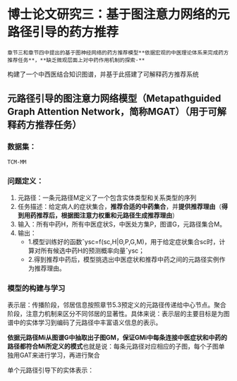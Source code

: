 # 博士论文研究三：基于图注意力网络的元路径引导的药方推荐

`章节三和章节四中提出的基于图神经网络的药方推荐模型**依据宏观的中医理论体系来完成药方推荐任务**，**缺乏微观层面上对中药作用机制的探索·**`

构建了一个中西医结合知识图谱，并基于此搭建了可解释药方推荐系统

## 元路径引导的图注意力网络模型（Metapathguided Graph Attention Network，简称MGAT）（用于可解释药方推荐任务）

### 数据集：

`TCM-MM`

### 问题定义：

1. 元路径：一条元路径M定义了一个包含实体类型和关系类型的序列
2. 任务描述：给定病人的症状集合，**推荐合适的中药集合**，并**提供推荐理由**（**得到用药推荐后，根据图注意力权重和元路径生成推荐理由**）
3. 输入：所有中药H，所有中医症状S，中医处方集P，图谱G，元路径集合M。 
4. 输出：
   - 1.模型训练好的函数ˆysc=f(sc,H|Θ,P,G,M)，用于给定症状集合sc时，计算对所有候选中药H的预测概率向量ˆysc；
   - 2.得到推荐中药后，模型挑选出中医症状和推荐中药之间的元路径实例作为推荐理由。

### 模型的构建与学习

表示层：传播阶段，邻居信息按照章节5.3预定义的元路径传递给中心节点。聚合阶段，注意力机制来区分不同邻居的显著性。具体来说：表示层的主要目标是为图谱中的实体学习到编码了元路径中丰富语义信息的表示。

**依据元路径Mi从图谱G中抽取出子图GM，保证GMi中每条连接中医症状和中药的路径都符合Mi所定义的模式**也就是说：每条元路径对应相应的子图，每个子图单独用GAT来进行学习，再进行聚合

单个元路径引导下的实体表示：

